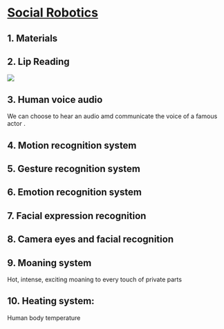 # [Social Robotics](https://en.wikipedia.org/wiki/Social_robot)
## 1. Materials 
## 2. Lip Reading

![](https://lh3.googleusercontent.com/4w-IKNHTFv9dKBwPn5sJqQ7Q71BdpMv43qVeV-2hk9-CXLQ4cIesI4v3G5PDcPFRkY3wq1kbUag0X6gpDYu43tpfz2VDViRlWw9-F6I_yXLpM4pXHg2PHM7F-UulFIS-bExj0t4u1Rs7zENP9at3NfB370sd6Uh_kEbPI2T4jABmu3v5dl2eeOKw_z5INANSK1H5yyKofklRMqBcZrSAPRTEx8QqhJ3QaGSrz2z3PqFL1C2onV3pGAKL8oSAoTOrKLa0OEDQeAmZfeEadjVDyOoqyZ9MerFUluhEuIpsYHdVXFds9UWkdVj9ZgWzaNLJKIWcBLLr2IFmG2C9bKZIut9VqNn_gCSkLf2KPQyUHtjltWO4VXb93IICe-h9akGo1cm-GbU0jC4YzUFnK2CFZDusuKmylBmWz0wC1ZX6xuSBKJHem_dO8ALjPiwNgoE11GY_NuGE_9SZN-68oPKK48t8yjH98s5jF-_J_aWvgTp-a98ug3rv65y6hR92bE0f3DWe0SXXy5sFU2_gsxzc_decyl-ze2OTmoa0MDbKfky8MuT0q0vC3jBLx5O9d1EFPVXFBX2tILEw6HCDWnsVPZveDK6OslqsDsHq-4H-haqIwj30c70Sw5Y9Ev4h6OclKCd-RGdBt4GQI6GBkYMgBiGehXnZeFAjZWqFHbJuK3hvcY56qU_2hFXEwm02d5YEAUrjVgQrzTcsPNs1=w496-h617-no)

## 3. Human voice audio
We can choose to hear an audio amd communicate the voice of a famous actor .
## 4. Motion recognition system
## 5. Gesture recognition system
## 6. Emotion recognition system
## 7. Facial expression recognition
## 8. Camera eyes and facial recognition
## 9. Moaning system
Hot, intense, exciting moaning to every touch of private parts
## 10. Heating system:

Human body temperature 

